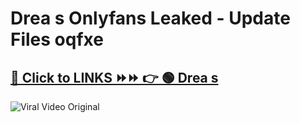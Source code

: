 
 # Drea s Onlyfans Leaked - Update Files oqfxe

## <h2><a href="https://clipsfans.com/Drea_s&ref=git">🔗 Click to LINKS ⏩⏩ 👉 🟢 Drea s </a></h2>

<a href="https://clipsfans.com/Drea_s&ref=git" rel="nofollow" data-target="animated-image.originalLink"><img src="https://i.ibb.co.com/xMMVF88/686577567.gif" alt="Viral Video Original" style="max-width: 100%; display: inline-block;" data-target="animated-image.originalImage"></a>

